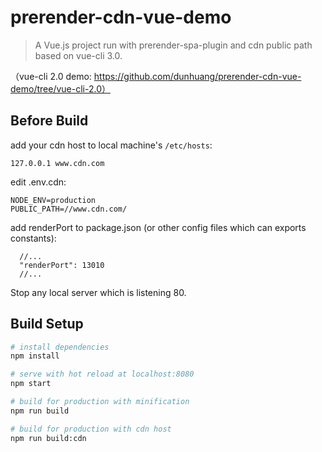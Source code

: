 # prerender-cdn-vue-demo

> A Vue.js project run with prerender-spa-plugin and cdn public path based on vue-cli 3.0.

（vue-cli 2.0 demo: https://github.com/dunhuang/prerender-cdn-vue-demo/tree/vue-cli-2.0）



## Before Build

add your cdn host to local machine's `/etc/hosts`:
```
127.0.0.1 www.cdn.com
```

edit .env.cdn:
```
NODE_ENV=production
PUBLIC_PATH=//www.cdn.com/
```

add renderPort to package.json (or other config files which can exports constants):
```
  //...
  "renderPort": 13010
  //...
```
Stop any local server which is listening 80.


## Build Setup

``` bash
# install dependencies
npm install

# serve with hot reload at localhost:8080
npm start

# build for production with minification
npm run build

# build for production with cdn host
npm run build:cdn
```
